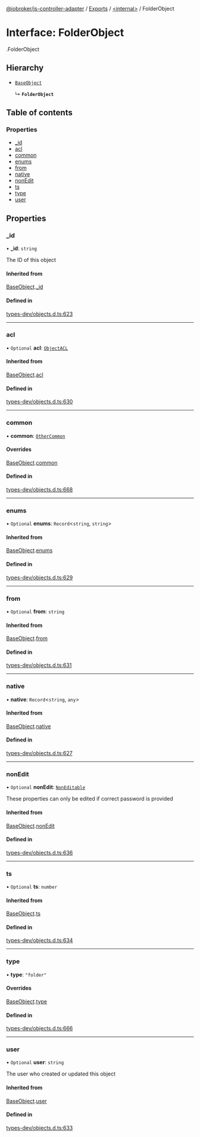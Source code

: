 [@iobroker/js-controller-adapter](../README.md) / [Exports](../modules.md) / [<internal\>](../modules/internal_.md) / FolderObject

# Interface: FolderObject

[<internal>](../modules/internal_.md).FolderObject

## Hierarchy

- [`BaseObject`](internal_.BaseObject.md)

  ↳ **`FolderObject`**

## Table of contents

### Properties

- [\_id](internal_.FolderObject.md#_id)
- [acl](internal_.FolderObject.md#acl)
- [common](internal_.FolderObject.md#common)
- [enums](internal_.FolderObject.md#enums)
- [from](internal_.FolderObject.md#from)
- [native](internal_.FolderObject.md#native)
- [nonEdit](internal_.FolderObject.md#nonedit)
- [ts](internal_.FolderObject.md#ts)
- [type](internal_.FolderObject.md#type)
- [user](internal_.FolderObject.md#user)

## Properties

### \_id

• **\_id**: `string`

The ID of this object

#### Inherited from

[BaseObject](internal_.BaseObject.md).[_id](internal_.BaseObject.md#_id)

#### Defined in

[types-dev/objects.d.ts:623](https://github.com/ioBroker/ioBroker.js-controller/blob/78752620/packages/types-dev/objects.d.ts#L623)

___

### acl

• `Optional` **acl**: [`ObjectACL`](internal_.ObjectACL.md)

#### Inherited from

[BaseObject](internal_.BaseObject.md).[acl](internal_.BaseObject.md#acl)

#### Defined in

[types-dev/objects.d.ts:630](https://github.com/ioBroker/ioBroker.js-controller/blob/78752620/packages/types-dev/objects.d.ts#L630)

___

### common

• **common**: [`OtherCommon`](internal_.OtherCommon.md)

#### Overrides

[BaseObject](internal_.BaseObject.md).[common](internal_.BaseObject.md#common)

#### Defined in

[types-dev/objects.d.ts:668](https://github.com/ioBroker/ioBroker.js-controller/blob/78752620/packages/types-dev/objects.d.ts#L668)

___

### enums

• `Optional` **enums**: `Record`<`string`, `string`\>

#### Inherited from

[BaseObject](internal_.BaseObject.md).[enums](internal_.BaseObject.md#enums)

#### Defined in

[types-dev/objects.d.ts:629](https://github.com/ioBroker/ioBroker.js-controller/blob/78752620/packages/types-dev/objects.d.ts#L629)

___

### from

• `Optional` **from**: `string`

#### Inherited from

[BaseObject](internal_.BaseObject.md).[from](internal_.BaseObject.md#from)

#### Defined in

[types-dev/objects.d.ts:631](https://github.com/ioBroker/ioBroker.js-controller/blob/78752620/packages/types-dev/objects.d.ts#L631)

___

### native

• **native**: `Record`<`string`, `any`\>

#### Inherited from

[BaseObject](internal_.BaseObject.md).[native](internal_.BaseObject.md#native)

#### Defined in

[types-dev/objects.d.ts:627](https://github.com/ioBroker/ioBroker.js-controller/blob/78752620/packages/types-dev/objects.d.ts#L627)

___

### nonEdit

• `Optional` **nonEdit**: [`NonEditable`](internal_.NonEditable.md)

These properties can only be edited if correct password is provided

#### Inherited from

[BaseObject](internal_.BaseObject.md).[nonEdit](internal_.BaseObject.md#nonedit)

#### Defined in

[types-dev/objects.d.ts:636](https://github.com/ioBroker/ioBroker.js-controller/blob/78752620/packages/types-dev/objects.d.ts#L636)

___

### ts

• `Optional` **ts**: `number`

#### Inherited from

[BaseObject](internal_.BaseObject.md).[ts](internal_.BaseObject.md#ts)

#### Defined in

[types-dev/objects.d.ts:634](https://github.com/ioBroker/ioBroker.js-controller/blob/78752620/packages/types-dev/objects.d.ts#L634)

___

### type

• **type**: ``"folder"``

#### Overrides

[BaseObject](internal_.BaseObject.md).[type](internal_.BaseObject.md#type)

#### Defined in

[types-dev/objects.d.ts:666](https://github.com/ioBroker/ioBroker.js-controller/blob/78752620/packages/types-dev/objects.d.ts#L666)

___

### user

• `Optional` **user**: `string`

The user who created or updated this object

#### Inherited from

[BaseObject](internal_.BaseObject.md).[user](internal_.BaseObject.md#user)

#### Defined in

[types-dev/objects.d.ts:633](https://github.com/ioBroker/ioBroker.js-controller/blob/78752620/packages/types-dev/objects.d.ts#L633)
